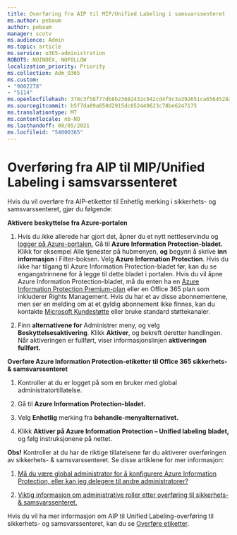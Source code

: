 ```yaml
---
title: Overføring fra AIP til MIP/Unified Labeling i samsvarssenteret
ms.author: pebaum
author: pebaum
manager: scotv
ms.audience: Admin
ms.topic: article
ms.service: o365-administration
ROBOTS: NOINDEX, NOFOLLOW
localization_priority: Priority
ms.collection: Adm_O365
ms.custom:
- "9002278"
- "5114"
ms.openlocfilehash: 378c3f58f77db8b23682432c942cd4f9c3a392651ca6564528a635724ad66a25
ms.sourcegitcommit: b5f7da89a650d2915dc652449623c78be6247175
ms.translationtype: MT
ms.contentlocale: nb-NO
ms.lasthandoff: 08/05/2021
ms.locfileid: "54000365"
---
```

# <a name="migration-from-aip-to-mipunified-labeling-in-the-compliance-center"></a>Overføring fra AIP til MIP/Unified Labeling i samsvarssenteret

Hvis du vil overføre fra AIP-etiketter til Enhetlig merking i sikkerhets- og samsvarssenteret, gjør du følgende:

**Aktivere beskyttelse fra Azure-portalen**

1. Hvis du ikke allerede har gjort det, åpner du et nytt nettleservindu og [logger på Azure-portalen.](https://docs.microsoft.com/azure/information-protection/deploy-use/configure-policy#signing-in-to-the-azure-portal) Gå til **Azure Information Protection-bladet.** Klikk for eksempel Alle tjenester på hubmenyen, **og** begynn å skrive **inn informasjon** i Filter-boksen. Velg **Azure Information Protection**. Hvis du ikke har tilgang til Azure Information Protection-bladet før, kan du se engangstrinnene for å legge til dette bladet i portalen. [](https://docs.microsoft.com/azure/information-protection/deploy-use/configure-policy#to-access-the-azure-information-protection-blade-for-the-first-time) Hvis du vil åpne Azure Information Protection-bladet, må du enten ha en [Azure Information Protection Premium-plan](https://www.microsoft.com/cloud-platform/azure-information-protection-pricing) eller en Office 365 plan som inkluderer Rights Management. Hvis du har et av disse abonnementene, men ser en melding om at et gyldig abonnement ikke finnes, kan du kontakte [Microsoft Kundestøtte](https://docs.microsoft.com/azure/information-protection/get-started/information-support#to-contact-microsoft-support) eller bruke standard støttekanaler.

2. Finn **alternativene for** Administrer meny, og velg **Beskyttelsesaktivering**. Klikk **Aktiver**, og bekreft deretter handlingen. Når aktiveringen er fullført, viser informasjonslinjen **aktiveringen fullført.**

**Overføre Azure Information Protection-etiketter til Office 365 sikkerhets- & samsvarssenteret**

1. Kontroller at du er logget på som en bruker med global administratortillatelse.

2. Gå til **Azure Information Protection-bladet.**

3. Velg **Enhetlig** merking fra **behandle-menyalternativet.**

4. Klikk **Aktiver på Azure Information Protection – Unified labeling** **bladet,** og følg instruksjonene på nettet.

**Obs!** Kontroller at du har de riktige tillatelsene før du aktiverer overføringen av sikkerhets- & samsvarssenteret. Se disse artiklene for mer informasjon:

1. [Må du være global administrator for å konfigurere Azure Information Protection, eller kan jeg delegere til andre administratorer?](https://docs.microsoft.com/azure/information-protection/faqs#do-you-need-to-be-a-global-admin-to-configure-azure-information-protection-or-can-i-delegate-to-other-administrators)

2. [Viktig informasjon om administrative roller etter overføring til sikkerhets- & samsvarssenteret.](https://docs.microsoft.com/azure/information-protection/configure-policy-migrate-labels#important-information-about-administrative-roles)

Hvis du vil ha mer informasjon om AIP til Unified Labeling-overføring til sikkerhets- og samsvarssenteret, kan du se [Overføre etiketter](https://docs.microsoft.com/azure/information-protection/configure-policy-migrate-labels).
